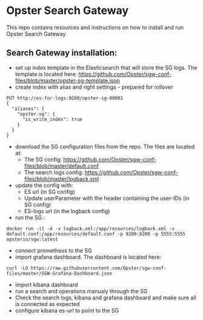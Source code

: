 # Opster Search Gateway

This repo contains resources and instructions on how to install and run Opster Search Gateway


## Search Gateway installation:
- set up index template in the Elasticsearch that will store the SG logs. The template is located here: https://github.com/Opster/sgw-conf-files/blob/master/opster-sg-template.json
- create index with alias and right settings - prepared for rollover
```
PUT http://es-for-logs:9200/opster-sg-00001
{
  "aliases": {
    "opster-sg": {
      "is_write_index": true
    }
  }
}
```
- download the SG configuration files from the repo. The files are located at:
  * The SG config: https://github.com/Opster/sgw-conf-files/blob/master/default.conf
  * The search logs config: https://github.com/Opster/sgw-conf-files/blob/master/logback.xml
- update the config with:
  * ES url (in SG config)
  * Update userParameter with the header containing the user-IDs (in SG config)
  * ES-logs url (in the logback config)
- run the SG : 
```
docker run -it -d -v logback.xml:/app/resources/logback.xml -v default.conf:/app/resources/default.conf -p 9200:9200 -p 5555:5555 opsterio/sgw:latest
```
- connect prometheus to the SG
- import grafana dashboard. The dashboard is located here: 
```
curl -LO https://raw.githubusercontent.com/Opster/sgw-conf-files/master/SGW-Grafana-Dashboard.json
```
- import kibana dashboard
- run a search and operations manualy through the SG
- Check the search logs, kibana and grafana dashboard and make sure all is connected as expected
- configure kibana es-url to point to the SG
